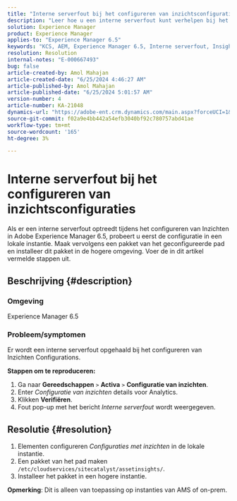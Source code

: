 ```yaml
---
title: "Interne serverfout bij het configureren van inzichtsconfiguraties"
description: "Leer hoe u een interne serverfout kunt verhelpen bij het configureren van Insights Configurations in Adobe Experience Manager 6.5."
solution: Experience Manager
product: Experience Manager
applies-to: "Experience Manager 6.5"
keywords: "KCS, AEM, Experience Manager 6.5, Interne serverfout, Insights Configurations"
resolution: Resolution
internal-notes: "E-000667493"
bug: false
article-created-by: Amol Mahajan
article-created-date: "6/25/2024 4:46:27 AM"
article-published-by: Amol Mahajan
article-published-date: "6/25/2024 5:01:57 AM"
version-number: 4
article-number: KA-21048
dynamics-url: "https://adobe-ent.crm.dynamics.com/main.aspx?forceUCI=1&pagetype=entityrecord&etn=knowledgearticle&id=9b3698de-ad32-ef11-840a-6045bd06eea5"
source-git-commit: f02a9e4bb442a54efb3040bf92c780757abd41ae
workflow-type: tm+mt
source-wordcount: '165'
ht-degree: 3%

---
```


# Interne serverfout bij het configureren van inzichtsconfiguraties


Als er een interne serverfout optreedt tijdens het configureren van Inzichten in Adobe Experience Manager 6.5, probeert u eerst de configuratie in een lokale instantie. Maak vervolgens een pakket van het geconfigureerde pad en installeer dit pakket in de hogere omgeving. Voer de in dit artikel vermelde stappen uit.



## Beschrijving {#description}


### <b>Omgeving</b>

Experience Manager 6.5



### <b>Probleem/symptomen</b>

Er wordt een interne serverfout opgehaald bij het configureren van Inzichten Configurations.

<b>Stappen om te reproduceren:</b>

1. Ga naar <b>Gereedschappen</b> `>`  <b>Activa</b> `>`  <b>Configuratie van inzichten</b>.
2. Enter *Configuratie van inzichten* details voor Analytics.
3. Klikken <b>Verifiëren</b>.
4. Fout pop-up met het bericht *Interne serverfout* wordt weergegeven.



## Resolutie {#resolution}


1. Elementen configureren *Configuraties met inzichten* in de lokale instantie.
2. Een pakket van het pad maken `/etc/cloudservices/sitecatalyst/assetinsights/`.
3. Installeer het pakket in een hogere instantie.


<b>Opmerking</b>: Dit is alleen van toepassing op instanties van AMS of on-prem.
